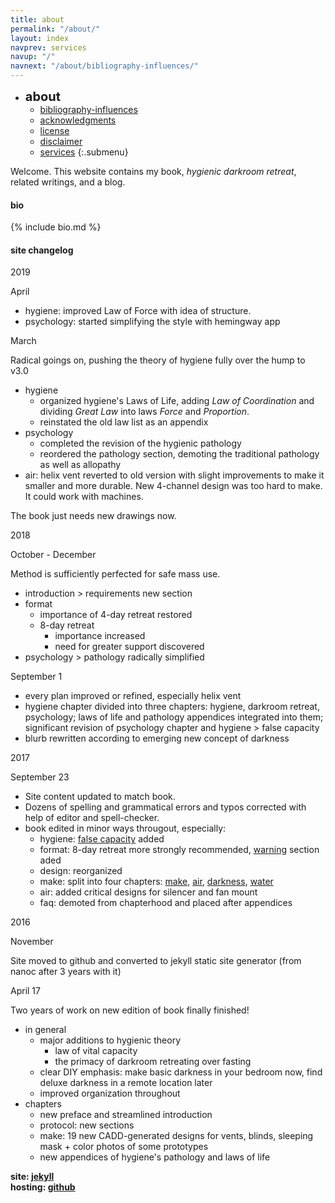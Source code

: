 ```yaml
---
title: about
permalink: "/about/"
layout: index
navprev: services
navup: "/"
navnext: "/about/bibliography-influences/"
---
```


- <span style="font-size: 20px;font-weight: bold">about</span>
	- [bibliography-influences](./bibliography-influences/)
	- [acknowledgments](./acknowledgments/)
	- [license](./license/)
	- [disclaimer](./disclaimer/)
	- [services](./services/)
{:.submenu}

Welcome. This website contains my book, <em>hygienic darkroom retreat</em>, related writings, and a blog.

#### bio

{% include bio.md %}

#### site changelog

2019

April

- hygiene: improved Law of Force with idea of structure.
- psychology: started simplifying the style with hemingway app

March

Radical goings on, pushing the theory of hygiene fully over the hump to v3.0

- hygiene
    - organized hygiene's Laws of Life, adding _Law of Coordination_ and dividing _Great Law_ into laws _Force_ and _Proportion_.
    - reinstated the old law list as an appendix
- psychology
    - completed the revision of the hygienic pathology
    - reordered the pathology section, demoting the traditional pathology as well as allopathy
- air: helix vent reverted to old version with slight improvements to make it smaller and more durable. New 4-channel design was too hard to make. It could work with machines.

The book just needs new drawings now.

2018

October - December

Method is sufficiently perfected for safe mass use.

- introduction > requirements new section
- format
    - importance of 4-day retreat restored
    - 8-day retreat
        - importance increased
        - need for greater support discovered
- psychology > pathology radically simplified

September 1

- every plan improved or refined, especially helix vent
- hygiene chapter divided into three chapters: hygiene, darkroom retreat,  psychology;  laws of life and pathology appendices integrated into them; significant revision of psychology chapter and hygiene > false capacity 
- blurb rewritten according to emerging new concept of darkness

2017

September 23

- Site content updated to match book. 
- Dozens of spelling and grammatical errors and typos corrected with help of editor and spell-checker.
- book edited in minor ways througout, especially:
    - hygiene: [false capacity](/hygiene#false-capacity) added
    - format: 8-day retreat more strongly recommended, [warning](/format#warning) section aded
    - design: reorganized
    - make: split into four chapters: [make](/make), [air](/air), [darkness](/darkness), [water](/water)
    - air: added critical designs for silencer and fan mount
    - faq: demoted from chapterhood and placed after appendices 
    
2016 

November

Site moved to github and converted to jekyll static site generator (from nanoc after 3 years with it)

April 17

Two years of work on new edition of book finally finished!

- in general
    - major additions to hygienic theory
        - law of vital capacity
        - the primacy of darkroom retreating over fasting
    - clear DIY emphasis: make basic darkness in your bedroom now, find deluxe darkness in a remote location later
    - improved organization throughout
- chapters
    - new preface and streamlined introduction
    - protocol: new sections
    - make: 19 new CADD-generated designs for vents, blinds, sleeping mask + color photos of some prototypes
    - new appendices of hygiene's pathology and laws of life

**site: [jekyll](https://jekyllrb.com)  
hosting: [github](https://github.com)**

<!--
- [bibliography-influences](./bibliography-influences)
- [acknowledgments](./acknowledgments)
- [license](./license)
- [disclaimer](./disclaimer)
- [services](./services)
{:.submenu}

&nbsp;
-->


